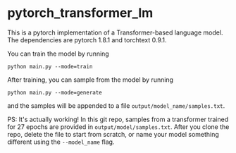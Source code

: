 # pytorch_transformer_lm

This is a pytorch implementation of a Transformer-based language model. 
The dependencies are pytorch 1.8.1 and torchtext 0.9.1.

You can train the model by running
```
python main.py --mode=train
```

After training, you can sample from the model by running 
```
python main.py --mode=generate
```
and the samples will be appended to a file ```output/model_name/samples.txt```.

PS: It's actually working! In this git repo, samples from a transformer trained for 27 epochs are provided in ```output/model/samples.txt```. 
After you clone the repo, delete the file to start from scratch, or name your model something different using the ```--model_name``` flag.
